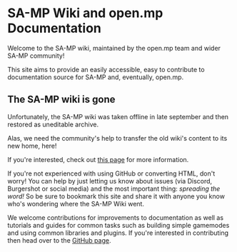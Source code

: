# SA-MP Wiki and open.mp Documentation

Welcome to the SA-MP wiki, maintained by the open.mp team and wider SA-MP community!

This site aims to provide an easily accessible, easy to contribute to documentation source for SA-MP and, eventually, open.mp.

## The SA-MP wiki is gone

Unfortunately, the SA-MP wiki was taken offline in late september and then restored as uneditable archive.

Alas, we need the community's help to transfer the old wiki's content to its new home, here!

If you're interested, check out [this page](/docs/meta/Contributing) for more information.

If you're not experienced with using GitHub or converting HTML, don't worry! You can help by just letting us know about issues (via Discord, Burgershot or social media) and the most important thing: _spreading the word!_ So be sure to bookmark this site and share it with anyone you know who's wondering where the SA-MP Wiki went.

We welcome contributions for improvements to documentation as well as tutorials and guides for common tasks such as building simple gamemodes and using common libraries and plugins. If you're interested in contributing then head over to the [GitHub page](https://github.com/openmultiplayer/web).
